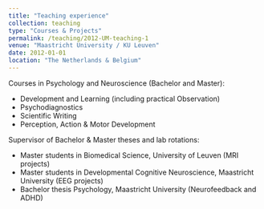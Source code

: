 ```yaml
---
title: "Teaching experience"
collection: teaching
type: "Courses & Projects"
permalink: /teaching/2012-UM-teaching-1
venue: "Maastricht University / KU Leuven"
date: 2012-01-01
location: "The Netherlands & Belgium"
---
```


Courses in Psychology and Neuroscience (Bachelor and Master):  
* Development and Learning (including practical Observation)  
* Psychodiagnostics  
* Scientific Writing  
* Perception, Action & Motor Development  
  
Supervisor of Bachelor & Master theses and lab rotations:       
* Master students in Biomedical Science, University of Leuven (MRI projects)  
* Master students in Developmental Cognitive Neuroscience, Maastricht University (EEG projects)  
* Bachelor thesis Psychology, Maastricht University (Neurofeedback and ADHD) 
